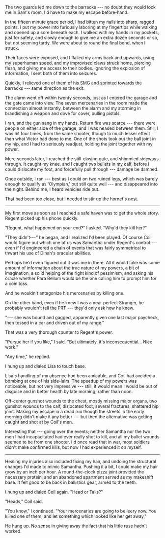 The two guards led me down to the barracks --- no doubt they would lock me in Sam's room.
I'd have to make my escape before-hand.

In the fifteen minute grace period, I had bitten my nails into sharp, ragged points.
I put my power into furiously laboring at my fingertips while walking and opened up a sore
beneath each. I walked with my hands in my pockets, just for safety, and slowly enough to give
me an extra dozen seconds or so, but not seeming tardy. We were about to round the final bend, when I struck.

Their faces were exposed, and I flailed my arms back and upwards, using my superhuman speed, and my
improvised claws struck home, piercing flesh, and giving me access to their bodies. Ignoring the explosion
of information, I sent both of them into seizures.

Quickly, I relieved one of them of his SMG and sprinted towards the barracks --- same direction as the exit.

The alarm went off within twenty seconds, just as I entered the garage and the gate came into view. The seven
mercenaries in the room made the connection almost instantly, between the alarm and my storming in brandishing
a weapon and dove for cover, pulling pistols.

I ran, and the gun sang in my hands. Return fire was scarce --- there were people on either side
of the garage, and I was headed between them. Still, I was hit four times, from the same shooter,
though to much lesser effect than what Victor had done to me. One of the shots took
out the ball joint in my hip, and I had to seriously readjust, holding the joint together with my power.

Mere seconds later, I reached the still-closing gate, and shimmied sideways through. It caught my knee,
and I caught two bullets in my calf, before I could dislocate my foot, and forcefully pull through --- damage
be damned.

Once outside, I ran --- best as I could on two ruined legs, which was barely enough to qualify
as 'Olympian,' but still quite well --- and disappeared into the night. Behind me,
I heard vehicles ride out.

That had been too close, but I needed to stir up the hornet's nest.

----

My first move as soon as I reached a safe haven was to get the whole story. Regent picked up his
phone quickly.

"Regent, what happened on your end?" I asked. "Why'd they kill her?"

"They didn't---" he began, and I realized I'd been played. Of course Coil would figure out which one
of us was Samantha under Regent's control --- even if I'd engineered a chain of events that was fairly
symmetrical to thwart his use of Dinah's oracular abilities.

Perhaps he'd even figured out it was me in there. All it would take was some amount of information
about the true nature of my powers, a bit of imagination, a solid helping of the right kind of
pessimism, and asking his oracle whether Para Bellum would be the one calling him to prompt him for a coin toss.

And he wouldn't antagonize his mercenaries by killing one.

On the other hand, even if he knew I was a near perfect Stranger, he probably wouldn't tell the PRT ---
they'd only ask how he knew.

"--- she was bound and gagged, apparently given one last major paycheck, then tossed in a car and driven out
of my range."

That was a very thorough counter to Regent's power.

"Pursue her if you like," I said. "But ultimately, it's inconsequential... Nice work."

"Any time," he replied.

I hung up and dialed Lisa to touch base.

Lisa's handling of my absence had been amicable, and Coil had avoided a bombing at one of his
side-lairs. The speedup of my powers was noticeable, but not very impressive --- still, it would
mean I would be out of disguise and in better health by late morning, rather than noon.

Off-center gunshot wounds to the chest, mostly missing major organs, two gunshot wounds to the calf,
dislocated foot, several fractures, shattered hip joint.  Making my escape in a dead run though the
streets in the early morning didn't make it any better --- but then the alternative was getting caught
and shot at by Coil's men.

Interesting that --- going over the events; neither Samantha nor the two men I had incapacitated had
ever really shot to kill, and all my bullet wounds seemed to be from one shooter. I'd once read that
in war, most soldiers didn't make confirmed kills, but now I had experienced it on myself.

----

Healing my injuries also included fixing my hair, and undoing the structural changes I'd 
made to mimic Samantha. Pushing it a bit, I could make my hair grow by an inch per hour.
A round-the-clock pizza joint provided the necessary protein, and an abandoned apartment
served as my makeshift base. It felt good to be back in ballistics gear, armed to the teeth.

I hung up and dialed Coil again. "Head or Tails?"

"Heads," Coil said.

"You know," I continued. "Your mercenaries are going to be leery now. You killed one of them,
and let something which looked like her get away."

He hung up. No sense in giving away the fact that his little ruse hadn't worked.


